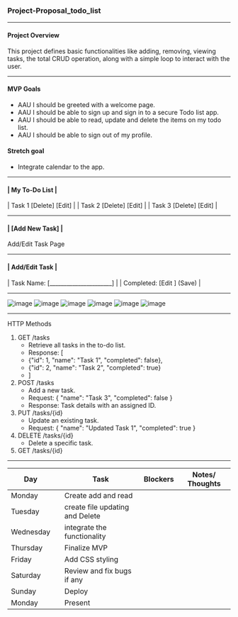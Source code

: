 ### Project-Proposal_todo_list

---

#### Project Overview

This project defines basic functionalities like adding, removing, viewing tasks, the total CRUD operation, along with a simple loop to interact with the user.

---

#### MVP Goals

- AAU I should be greeted with a welcome page.
- AAU I should be able to sign up and sign in to a secure Todo list app.
- AAU I should be able to read, update and delete the items on my todo list.
- AAU I should be able to sign out of my profile.

#### Stretch goal

- Integrate calendar to the app.

---

#### | My To-Do List |

| Task 1 [Delete] [Edit] |
| Task 2 [Delete] [Edit] |
| Task 3 [Delete] [Edit] |

---

#### | [Add New Task] |

Add/Edit Task Page

---

#### | Add/Edit Task |

| Task Name: [______________________] |
| Completed: [Edit ] (Save) |

---

![image](./Screenshot%202024-12-07%20at%204.32.32 PM.png)
![image](./Screenshot%202024-12-07%20at%204.32.56 PM.png)
![image](./Screenshot%202024-12-07%20at%204.33.42 PM.png)
![image](./Screenshot%202024-12-07%20at%204.33.59 PM.png)
![image](./Screenshot%202024-12-07%20at%204.34.12 PM.png)
![image](./Screenshot%202024-12-08%20at%2010.54.49 PM.png)

---

HTTP Methods

1. GET /tasks
   - Retrieve all tasks in the to-do list.
   - Response: [
   - {"id": 1, "name": "Task 1", "completed": false},
   - {"id": 2, "name": "Task 2", "completed": true}
   - ]
2. POST /tasks
   - Add a new task.
   - Request: { "name": "Task 3", "completed": false }
   - Response: Task details with an assigned ID.
3. PUT /tasks/{id}
   - Update an existing task.
   - Request: { "name": "Updated Task 1", "completed": true }
4. DELETE /tasks/{id}
   - Delete a specific task.
5. GET /tasks/{id}

---

| Day       |     | Task                            | Blockers | Notes/ Thoughts |
| --------- | --- | ------------------------------- | -------- | --------------- |
| Monday    |     | Create add and read             |          |                 |
| Tuesday   |     | create file updating and Delete |          |                 |
| Wednesday |     | integrate the functionality     |          |                 |
| Thursday  |     | Finalize MVP                    |          |                 |
| Friday    |     | Add CSS styling                 |          |                 |
| Saturday  |     | Review and fix bugs if any      |          |                 |
| Sunday    |     | Deploy                          |          |                 |
| Monday    |     | Present                         |          |                 |
